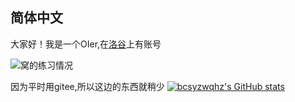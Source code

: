 ## 简体中文
大家好！我是一个OIer,在[洛谷](www.luogu.com.cn/users/920477)上有账号

![窝的练习情况](https://api.jerryz.com.cn/practice?id=920477&disable_cache=true)

因为平时用gitee,所以这边的东西就稍少
[![bcsyzwqhz's GitHub stats](https://github-readme-stats.vercel.app/api?username=bcsyzwqhz)](https://github.com/anuraghazra/github-readme-stats)

